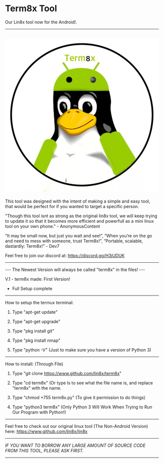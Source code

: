 # Term8x Tool
Our Lin8x tool now for the Android!.

----------------------------------------------------------------------------------------------
![Logo](logo.jpeg?raw=true "Logo")
----------------------------------------------------------------------------------------------

This tool was designed with the intent of making a simple and easy tool, that would be perfect for if you wanted to target
a specific person.

"Though this tool isnt as strong as the original lin8x tool, we will keep trying to update it so that it becomes more efficient and powerfull as a mini linux tool on your own phone." - AnonymousContent

“It may be small now, but just you wait and see!”, 
“When you’re on the go and need to mess with someone, trust Term8x!”, 
“Portable, scalable, dastardly: Term8x!” - Dev7

Feel free to join our discord at:
https://discord.gg/H3jUDUK

----------------------------------------------------------------------------------------------

--- The Newest Version will always be called "term8x" in the files! ---

V.1 - term8x made: First Version!
- Full Setup complete

----------------------------------------------------------------------------------------------
How to setup the termux terminal:

1. Type "apt-get update"

2. Type "apt-get upgrade"

3. Type "pkg install git"

4. Type "pkg install nmap"

5. Type "python -V" (Just to make sure you have a version of Python 3)

----------------------------------------------------------------------------------------------

How to install: (Through File)

1. Type "git clone https://www.github.com/lin8x/term8x"

2. Type "cd term8x" (Or type ls to see what the file name is, and replace "term8x" with the name.

3. Type "chmod +755 term8x.py" (To give it permission to do things)

4. Type "python3 term8x" (Only Python 3 Will Work When Trying to Run Our Program with Python!)

----------------------------------------------------------------------------------------------

Feel free to check out our original linux tool (The Non-Android Version) here: https://www.github.com/lin8x/lin8x

----------------------------------------------------------------------------------------------

*IF YOU WANT TO BORROW ANY LARGE AMOUNT OF SOURCE CODE FROM THIS TOOL, PLEASE ASK FIRST.*

----------------------------------------------------------------------------------------------
